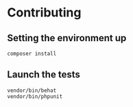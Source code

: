 # Contributing

## Setting the environment up

```
composer install
```

## Launch the tests

```
vendor/bin/behat
vendor/bin/phpunit
```
